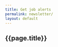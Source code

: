 ```yaml
---
title: Get job alerts
permalink: newsletter/
layout: default
---
```

<section class="usa-section">
  <div class="grid-container">
    <div class="grid-row">
      <div class="desktop:grid-col-12 usa-prose">
        <h1>{{page.title}}</h1>
        <script
          src="https://public.govdelivery.com/assets/Signup.js"
          data-account-code="USGSATTS"
          data-signup-id="11386"></script>
      </div>
    </div>
  </div>
</section>